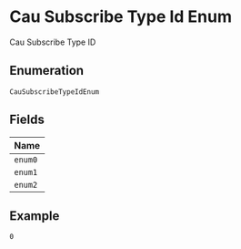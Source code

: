 
# Cau Subscribe Type Id Enum

Cau Subscribe Type ID

## Enumeration

`CauSubscribeTypeIdEnum`

## Fields

| Name |
|  --- |
| `enum0` |
| `enum1` |
| `enum2` |

## Example

```
0
```

